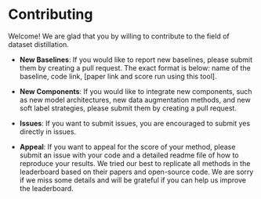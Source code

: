 # Contributing
    
Welcome! We are glad that you by willing to contribute to the field of dataset distillation.

- **New Baselines**: If you would like to report new baselines, please submit them by creating a pull request. The exact format is below: name of the baseline, code link, [paper link and score run using this tool].

- **New Components**: If you would like to integrate new components, such as new model architectures, new data augmentation methods, and new soft label strategies, please submit them by creating a pull request.

- **Issues**: If you want to submit issues, you are encouraged to submit yes directly in issues.

- **Appeal**: If you want to appeal for the score of your method, please submit an issue with your code and a detailed readme file of how to reproduce your results. We tried our best to replicate all methods in the leaderboard based on their papers and open-source code. We are sorry if we miss some details and will be grateful if you can help us improve the leaderboard.
